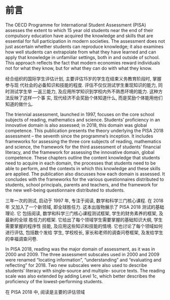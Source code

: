 # 前言

The OECD Programme for International Student Assessment (PISA) assesses the
extent to which 15 year old students near the end of their compulsory education
have acquired the knowledge and skills that are essential for full
participation in modern societies. The assessment does not just ascertain
whether students can reproduce knowledge; it also examines how well students
can extrapolate from what they have learned and can apply that knowledge in
unfamiliar settings, both in and outside of school. This approach reflects the
fact that modern economies reward individuals not for what they know, but for
what they can do with what they know.

经合组织的国际学生评估计划, 主要评估15岁的学生在结束义务教育阶段时, 掌握参与现
代社会的必备知识和技能的程度. 评估不仅仅测试学生重现知识的能力, 同时测试学生举
一返三能力, 及应用所学知识到学校内外不熟悉环境的能力. 这种方法反映了这样一个事
实, 现代经济不会奖励个体知道什么, 而是奖励个体能用他们知道的做什么.


The triennial assessment, launched in 1997, focuses on the core school subjects
of reading, mathematics and science. Students’ proficiency in an innovative
domain is also assessed; in 2018, this domain was global competence. This
publication presents the theory underlying the PISA 2018 assessment – the
seventh since the programme’s inception. It includes frameworks for assessing
the three core subjects of reading, mathematics and science, the framework for
the third assessment of students’ financial literacy, and the framework for
assessing the innovative domain, global competence. These chapters outline the
content knowledge that students need to acquire in each domain, the processes
that students need to be able to perform, and the contexts in which this
knowledge and these skills are applied. The publication also discusses how each
domain is assessed. It concludes with the frameworks for the various
questionnaires distributed to students, school principals, parents and
teachers, and the framework for the new well-being questionnaire distributed to
students.

三年一次的测试, 启动于 1997 年, 专注于阅读, 数学和科学三门核心课程. 在 2018 年
又加入了一个新领域, 即全球胜任力. 这本出版物展示了 PISA 2018 测试的基础理论. 它
包括阅读, 数学和科学三门核心课程测试框架, 学生的财务素养的框架, 及最新的全球
胜任力的框架. 它给出了每个领域学生需要掌握的基础知识大纲, 学生需要掌握的程序性
技能, 及应用这些知识和技能的情境. 它也讨论了每个领域如何进行评估, 包括数个发给
学生, 学校校长, 家长和老师的调查问卷框架, 及发给学生的幸福调查问卷.


In PISA 2018, reading was the major domain of assessment, as it was in
2000 and 2009.  The three assessment subscales used in 2000 and 2009 were
renamed “locating information”, “understanding” and “evaluating and reflecting”
for 2018. Two new subscales were also used to describe students’ literacy with
single-source and multiple- source texts. The reading scale was also extended
by adding Level 1c, which better describes the proficiency of the
lowest-performing students.


在 PISA 2018 中, 阅读是主要的评估领域
